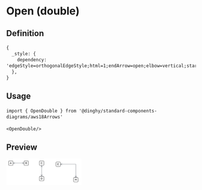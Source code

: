# Open (double)

## Definition

```
{
  _style: { 
    dependency: 'edgeStyle=orthogonalEdgeStyle;html=1;endArrow=open;elbow=vertical;startArrow=open;startFill=0;endFill=0;strokeColor=#545B64;rounded=0;',
  },
}
```

## Usage

```
import { OpenDouble } from '@dinghy/standard-components-diagrams/aws18Arrows'

<OpenDouble/>
```

## Preview

<img src="./open-double.png" width="200"/>
